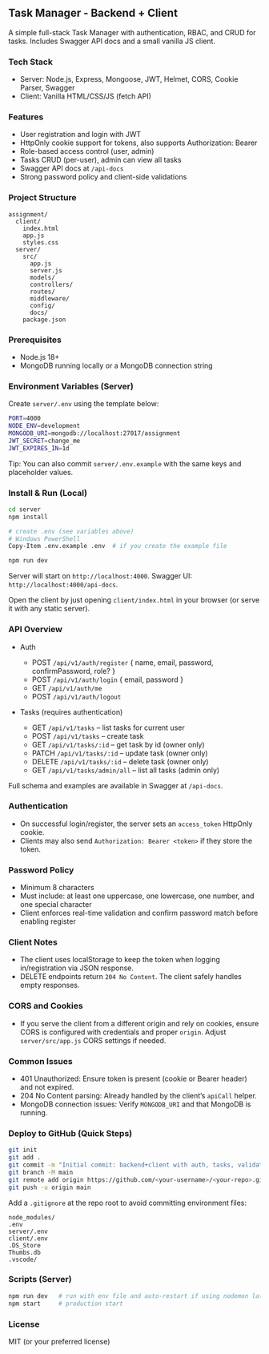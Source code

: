 ## Task Manager - Backend + Client

A simple full-stack Task Manager with authentication, RBAC, and CRUD for tasks. Includes Swagger API docs and a small vanilla JS client.

### Tech Stack
- Server: Node.js, Express, Mongoose, JWT, Helmet, CORS, Cookie Parser, Swagger
- Client: Vanilla HTML/CSS/JS (fetch API)

### Features
- User registration and login with JWT
- HttpOnly cookie support for tokens, also supports Authorization: Bearer
- Role-based access control (user, admin)
- Tasks CRUD (per-user), admin can view all tasks
- Swagger API docs at `/api-docs`
- Strong password policy and client-side validations

### Project Structure
```
assignment/
  client/
    index.html
    app.js
    styles.css
  server/
    src/
      app.js
      server.js
      models/
      controllers/
      routes/
      middleware/
      config/
      docs/
    package.json
```

### Prerequisites
- Node.js 18+
- MongoDB running locally or a MongoDB connection string

### Environment Variables (Server)
Create `server/.env` using the template below:

```bash
PORT=4000
NODE_ENV=development
MONGODB_URI=mongodb://localhost:27017/assignment
JWT_SECRET=change_me
JWT_EXPIRES_IN=1d
```

Tip: You can also commit `server/.env.example` with the same keys and placeholder values.

### Install & Run (Local)
```bash
cd server
npm install

# create .env (see variables above)
# Windows PowerShell
Copy-Item .env.example .env  # if you create the example file

npm run dev
```

Server will start on `http://localhost:4000`. Swagger UI: `http://localhost:4000/api-docs`.

Open the client by just opening `client/index.html` in your browser (or serve it with any static server).

### API Overview
- Auth
  - POST `/api/v1/auth/register` { name, email, password, confirmPassword, role? }
  - POST `/api/v1/auth/login` { email, password }
  - GET  `/api/v1/auth/me`
  - POST `/api/v1/auth/logout`

- Tasks (requires authentication)
  - GET    `/api/v1/tasks` – list tasks for current user
  - POST   `/api/v1/tasks` – create task
  - GET    `/api/v1/tasks/:id` – get task by id (owner only)
  - PATCH  `/api/v1/tasks/:id` – update task (owner only)
  - DELETE `/api/v1/tasks/:id` – delete task (owner only)
  - GET    `/api/v1/tasks/admin/all` – list all tasks (admin only)

Full schema and examples are available in Swagger at `/api-docs`.

### Authentication
- On successful login/register, the server sets an `access_token` HttpOnly cookie.
- Clients may also send `Authorization: Bearer <token>` if they store the token.

### Password Policy
- Minimum 8 characters
- Must include: at least one uppercase, one lowercase, one number, and one special character
- Client enforces real-time validation and confirm password match before enabling register

### Client Notes
- The client uses localStorage to keep the token when logging in/registration via JSON response.
- DELETE endpoints return `204 No Content`. The client safely handles empty responses.

### CORS and Cookies
- If you serve the client from a different origin and rely on cookies, ensure CORS is configured with credentials and proper `origin`. Adjust `server/src/app.js` CORS settings if needed.

### Common Issues
- 401 Unauthorized: Ensure token is present (cookie or Bearer header) and not expired.
- 204 No Content parsing: Already handled by the client’s `apiCall` helper.
- MongoDB connection issues: Verify `MONGODB_URI` and that MongoDB is running.

### Deploy to GitHub (Quick Steps)
```bash
git init
git add .
git commit -m "Initial commit: backend+client with auth, tasks, validations"
git branch -M main
git remote add origin https://github.com/<your-username>/<your-repo>.git
git push -u origin main
```

Add a `.gitignore` at the repo root to avoid committing environment files:
```gitignore
node_modules/
.env
server/.env
client/.env
.DS_Store
Thumbs.db
.vscode/
```

### Scripts (Server)
```bash
npm run dev   # run with env file and auto-restart if using nodemon later
npm start     # production start
```

### License
MIT (or your preferred license)


